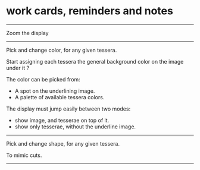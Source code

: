 # work cards, reminders and notes

----

Zoom the display

----

Pick and change color, for any given tessera. 

Start assigning each tessera the general background color on the image under it ?

The color can be picked from:
- A spot on the underlining image.
- A palette of available tessera colors.

The display must jump easily between two modes:
- show image, and tesserae on top of it.
- show only tesserae, without the underline image.

----

Pick and change shape, for any given tessera. 

To mimic cuts.

----

